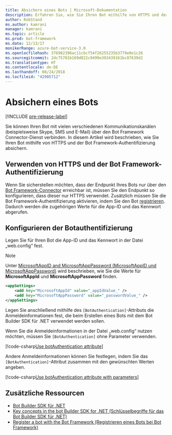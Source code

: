 ```yaml
---
title: Absichern eines Bots | Microsoft-Dokumentation
description: Erfahren Sie, wie Sie Ihren Bot mithilfe von HTTPS und der Bot Framework-Authentifizierung absichern.
author: RobStand
ms.author: kamrani
manager: kamrani
ms.topic: article
ms.prod: bot-framework
ms.date: 12/13/17
monikerRange: azure-bot-service-3.0
ms.openlocfilehash: 376982396ac11cbcf54f26255235b3779e0e1c26
ms.sourcegitcommit: 2dc75701b169d822c9499e393439161bc87639d2
ms.translationtype: HT
ms.contentlocale: de-DE
ms.lasthandoff: 08/24/2018
ms.locfileid: "42905712"
---
```

# <a name="secure-your-bot"></a>Absichern eines Bots

[!INCLUDE [pre-release-label](../includes/pre-release-label-v3.md)]

Sie können Ihren Bot mit vielen verschiedenen Kommunikationskanälen (beispielsweise Skype, SMS und E-Mail) über den Bot Framework Connector-Dienst verbinden. In diesem Artikel wird beschrieben, wie Sie Ihren Bot mithilfe von HTTPS und der Bot Framework-Authentifizierung absichern.

## <a name="use-https-and-bot-framework-authentication"></a>Verwenden von HTTPS und der Bot Framework-Authentifizierung

Wenn Sie sicherstellen möchten, dass der Endpunkt Ihres Bots nur über den [Bot Framework-Connector](bot-builder-dotnet-concepts.md#connector) erreichbar ist, müssen Sie den Endpunkt so konfigurieren, dass dieser nur HTTPS verwendet. Zusätzlich müssen Sie die Bot Framework-Authentifizierung aktivieren, indem Sie den Bot [registrieren](~/bot-service-quickstart-registration.md). Dadurch werden die zugehörigen Werte für die App-ID und das Kennwort abgerufen. 

## <a name="configure-authentication-for-your-bot"></a>Konfigurieren der Botauthentifizierung

Legen Sie für Ihren Bot die App-ID und das Kennwort in der Datei „web.config“ fest. 

> [!NOTE]
> Unter [MicrosoftAppID and MicrosoftAppPassword (MicrosoftAppID und MicrosoftAppPassword)](~/bot-service-manage-overview.md#microsoftappid-and-microsoftapppassword) wird beschrieben, wie Sie die Werte für **MicrosoftAppId** und **MicrosoftAppPassword** finden.

```xml
<appSettings>
    <add key="MicrosoftAppId" value="_appIdValue_" />
    <add key="MicrosoftAppPassword" value="_passwordValue_" />
</appSettings>
```

Legen Sie anschließend mithilfe des `[BotAuthentication]`-Attributs die Anmeldeinformationen fest, die beim Erstellen eines Bots mit dem Bot Builder SDK für .NET verwendet werden sollen. 

Wenn Sie die Anmeldeinformationen in der Datei „web.config“ nutzen möchten, müssen Sie `[BotAuthentication]` ohne Parameter verwenden.

[!code-csharp[Use botAuthentication attribute](../includes/code/dotnet-security.cs#attribute1)]

Andere Anmeldeinformationen können Sie festlegen, indem Sie das `[BotAuthentication]`-Attribut zusammen mit den gewünschten Werten angeben.

[!code-csharp[Use botAuthentication attribute with parameters](../includes/code/dotnet-security.cs#attribute2)]

## <a name="additional-resources"></a>Zusätzliche Ressourcen

- [Bot Builder SDK für .NET](bot-builder-dotnet-overview.md)
- [Key concepts in the bot Builder SDK for .NET (Schlüsselbegriffe für das Bot Builder SDK für .NET)](bot-builder-dotnet-concepts.md)
- [Register a bot with the Bot Framework (Registrieren eines Bots bei Bot Framework)](~/bot-service-quickstart-registration.md)
